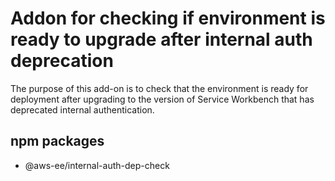 # Addon for checking if environment is ready to upgrade after internal auth deprecation

The purpose of this add-on is to check that the environment is ready for deployment after upgrading to the version of Service Workbench that has deprecated internal authentication.

## npm packages

- @aws-ee/internal-auth-dep-check
